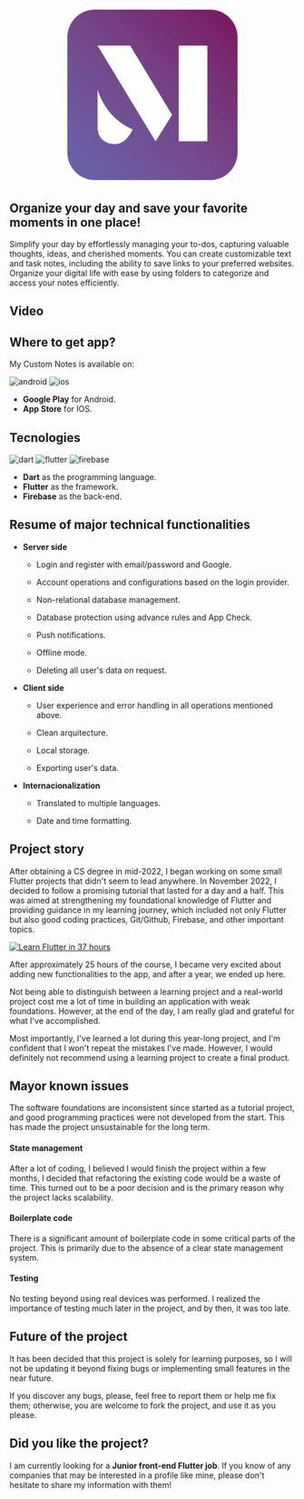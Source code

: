 <a href="https://mycustomnotes.nicolasferrada.com/">
  <h1 align="center">
    <picture>
      <img width="300" alt="My Custom Notes" src="assets/logo.png">
    </picture>
  </h1>
</a>

## Organize your day and save your favorite moments in one place!

Simplify your day by effortlessly managing your to-dos, capturing valuable thoughts, ideas, and cherished moments. You can create customizable text and task notes, including the ability to save links to your preferred websites. Organize your digital life with ease by using folders to categorize and access your notes efficiently.

## Video

## Where to get app?
My Custom Notes is available on:

![android](https://img.shields.io/badge/Android-3DDC84?style=for-the-badge&logo=android&logoColor=3DDC84&labelColor=101010)
![ios](https://img.shields.io/badge/iOS-lightgrey?style=for-the-badge&logo=ios&logoColor=lightgrey&labelColor=101010)

- **Google Play** for Android.
- **App Store** for IOS.

## Tecnologies
![dart](https://img.shields.io/badge/Dart-02569B?style=for-the-badge&logo=dart&logoColor=0175C2&labelColor=101010) 
![flutter](https://img.shields.io/badge/Flutter-0175C2?style=for-the-badge&logo=flutter&logoColor=0175C2&labelColor=101010) 
![firebase](https://img.shields.io/badge/Firebase-FFCA28?style=for-the-badge&logo=firebase&logoColor=yellow&labelColor=101010)
- **Dart** as the programming language.
- **Flutter** as the framework.
- **Firebase** as the back-end.

## Resume of major technical functionalities

- **Server side**

    - Login and register with email/password and Google.

    - Account operations and configurations based on the login provider.

    - Non-relational database management.

    - Database protection using advance rules and App Check.

    - Push notifications.
        
    - Offline mode.

    - Deleting all user's data on request.
        
- **Client side**

    - User experience and error handling in all operations mentioned above.

    - Clean arquitecture.

    - Local storage.

    - Exporting user's data.

- **Internacionalization**

    - Translated to multiple languages.

    - Date and time formatting.

## Project story
After obtaining a CS degree in mid-2022, I began working on some small Flutter projects that didn't seem to lead anywhere. In November 2022, I decided to follow a promising tutorial that lasted for a day and a half. This was aimed at strengthening my foundational knowledge of Flutter and providing guidance in my learning journey, which included not only Flutter but also good coding practices, Git/Github, Firebase, and other important topics.

[![Learn Flutter in 37 hours](https://img.youtube.com/vi/VPvVD8t02U8/0.jpg)](https://www.youtube.com/watch?v=VPvVD8t02U8)

After approximately 25 hours of the course, I became very excited about adding new functionalities to the app, and after a year, we ended up here.
 
Not being able to distinguish between a learning project and a real-world project cost me a lot of time in building an application with weak foundations. However, at the end of the day, I am really glad and grateful for what I've accomplished.

Most importantly, I've learned a lot during this year-long project, and I'm confident that I won't repeat the mistakes I've made. However, I would definitely not recommend using a learning project to create a final product.

## Mayor known issues
The software foundations are inconsistent since started as a tutorial project, and good programming practices were not developed from the start. This has made the project unsustainable for the long term.

#### **State management** 
After a lot of coding, I believed I would finish the project within a few months, I decided that refactoring the existing code would be a waste of time. This turned out to be a poor decision and is the primary reason why the project lacks scalability.

#### **Boilerplate code** 
There is a significant amount of boilerplate code in some critical parts of the project. This is primarily due to the absence of a clear state management system.

#### **Testing** 
No testing beyond using real devices was performed. I realized the importance of testing much later in the project, and by then, it was too late.

## Future of the project
It has been decided that this project is solely for learning purposes, so I will not be updating it beyond fixing bugs or implementing small features in the near future.

If you discover any bugs, please, feel free to report them or help me fix them; otherwise, you are welcome to fork the project, and use it as you please.

## Did you like the project?
I am currently looking for a **Junior front-end Flutter job**. If you know of any companies that may be interested in a profile like mine, please don't hesitate to share my information with them!

